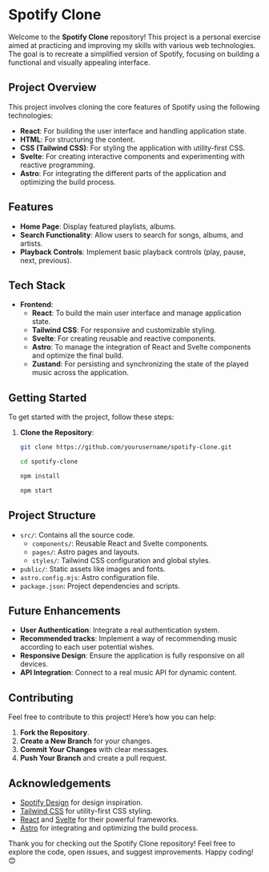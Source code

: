 # Spotify Clone

Welcome to the **Spotify Clone** repository! This project is a personal exercise aimed at practicing and improving my skills with various web technologies. The goal is to recreate a simplified version of Spotify, focusing on building a functional and visually appealing interface.

## Project Overview

This project involves cloning the core features of Spotify using the following technologies:
- **React**: For building the user interface and handling application state.
- **HTML**: For structuring the content.
- **CSS (Tailwind CSS)**: For styling the application with utility-first CSS.
- **Svelte**: For creating interactive components and experimenting with reactive programming.
- **Astro**: For integrating the different parts of the application and optimizing the build process.

## Features

- **Home Page**: Display featured playlists, albums.
- **Search Functionality**: Allow users to search for songs, albums, and artists.
- **Playback Controls**: Implement basic playback controls (play, pause, next, previous).

## Tech Stack

- **Frontend**:
  - **React**: To build the main user interface and manage application state.
  - **Tailwind CSS**: For responsive and customizable styling.
  - **Svelte**: For creating reusable and reactive components.
  - **Astro**: To manage the integration of React and Svelte components and optimize the final build.
  - **Zustand**: For persisting and synchronizing the state of the played music across the application.

## Getting Started

To get started with the project, follow these steps:

1. **Clone the Repository**:

   ```bash
   git clone https://github.com/yourusername/spotify-clone.git

   cd spotify-clone

   npm install

   npm start
    ```

## Project Structure

- `src/`: Contains all the source code.
  - `components/`: Reusable React and Svelte components.
  - `pages/`: Astro pages and layouts.
  - `styles/`: Tailwind CSS configuration and global styles.
- `public/`: Static assets like images and fonts.
- `astro.config.mjs`: Astro configuration file.
- `package.json`: Project dependencies and scripts.

## Future Enhancements

- **User Authentication**: Integrate a real authentication system.
- **Recommended tracks**: Implement a way of recommending music according to each user potential wishes.
- **Responsive Design**: Ensure the application is fully responsive on all devices.
- **API Integration**: Connect to a real music API for dynamic content.

## Contributing

Feel free to contribute to this project! Here’s how you can help:

1. **Fork the Repository**.
2. **Create a New Branch** for your changes.
3. **Commit Your Changes** with clear messages.
4. **Push Your Branch** and create a pull request.

## Acknowledgements

- [Spotify Design](https://spotify.design) for design inspiration.
- [Tailwind CSS](https://tailwindcss.com/) for utility-first CSS styling.
- [React](https://reactjs.org/) and [Svelte](https://svelte.dev/) for their powerful frameworks.
- [Astro](https://astro.build/) for integrating and optimizing the build process.

Thank you for checking out the Spotify Clone repository! Feel free to explore the code, open issues, and suggest improvements. Happy coding! 😊
